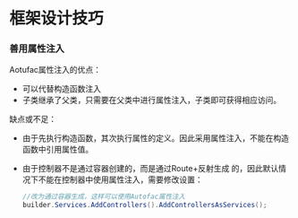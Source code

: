 # 框架设计技巧



### 善用属性注入

Aotufac属性注入的优点：

- 可以代替构造函数注入
- 子类继承了父类，只需要在父类中进行属性注入，子类即可获得相应访问。

缺点或不足：

- 由于先执行构造函数，其次执行属性的定义。因此采用属性注入，不能在构造函数中引用属性值。

- 由于控制器不是通过容器创建的，而是通过Route+反射生成 的，因此默认情况下不能在控制器中使用属性注入，需要修改设置：

  ```csharp
  //改为通过容器生成，这样可以使用Autofac属性注入
  builder.Services.AddControllers().AddControllersAsServices(); 
  ```

  



